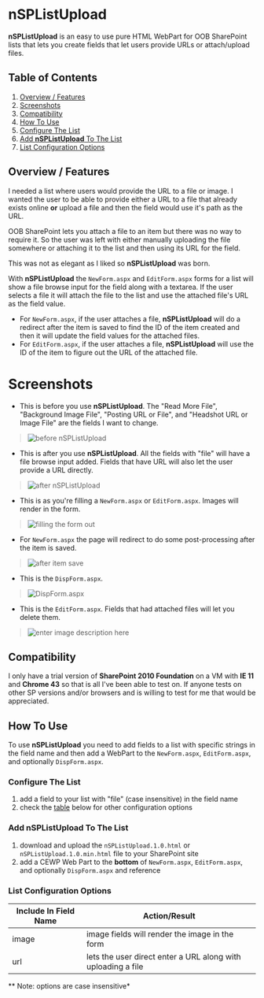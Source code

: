 # nSPListUpload

**nSPListUpload** is an easy to use pure HTML WebPart for OOB SharePoint lists that lets you create fields that let users provide URLs or attach/upload files.

## Table of Contents

 1. [Overview / Features](#user-content-overview--features)
 2. [Screenshots](#screenshots)
 3. [Compatibility](#compatibility)
 4. [How To Use](#how-to-use)
  1. [Configure The List](#configure-the-list)
  2. [Add **nSPListUpload** To The List](#add-nsplistupload-to-the-list)
  3. [List Configuration Options](#list-configuration-options)

## Overview / Features

I needed a list where users would provide the URL to a file or image. I wanted the user to be able to provide either a URL to a file that already exists online **or**  upload a file and then the field would use it's path as the URL.

OOB SharePoint lets you attach a file to an item but there was no way to require it. So the user was left with either manually uploading the file somewhere or attaching it to the list and then using its URL for the field.

This was not as elegant as I liked so **nSPListUpload** was born.

With **nSPListUpload** the `NewForm.aspx` and `EditForm.aspx` forms for a list will show a file browse input for the field along with a textarea. If the user selects a file it will attach the file to the list and use the attached file's URL as the field value.

 - For `NewForm.aspx`, if the user attaches a file, **nSPListUpload** will do a redirect after the item is saved to find the ID of the item created and then it will update the field values for the attached files.
 - For `EditForm.aspx`, if the user attaches a file, **nSPListUpload** will use the ID of the item to figure out the URL of the attached file.

# Screenshots

 - This is before you use **nSPListUpload**. The "Read More File", "Background Image File", "Posting URL or File", and "Headshot URL or Image File" are the fields I want to change.
>![before nSPListUpload](https://cloud.githubusercontent.com/assets/83817/8394100/a2717fd0-1cf7-11e5-99ea-b54b2fbf20d2.png "Before nSPListUpload")

 - This is after you use **nSPListUpload**. All the fields with "file" will have a file browse input added. Fields that have URL will also let the user provide a URL directly.
> ![after nSPListUpload](https://cloud.githubusercontent.com/assets/83817/8394101/a27cc2a0-1cf7-11e5-90df-f51c924d7e80.png "after nSPListUpload")

 - This is as you're filling a `NewForm.aspx` or `EditForm.aspx`. Images will render in the form.
>![filling the form out](https://cloud.githubusercontent.com/assets/83817/8394102/a27f8580-1cf7-11e5-8dce-4d59debba936.png "filling the form out")

 - For `NewForm.aspx` the page will redirect to do some post-processing after the item is saved.
>![after item save](https://cloud.githubusercontent.com/assets/83817/8394103/a27fdd50-1cf7-11e5-9017-0532cc7ebe47.png "after item save")

 - This is the `DispForm.aspx`.
>![DispForm.aspx](https://cloud.githubusercontent.com/assets/83817/8394104/a281552c-1cf7-11e5-9c3f-dd94e65f4843.png "DispForm.aspx")

 - This is the `EditForm.aspx`. Fields that had attached files will let you delete them.
>![enter image description here](https://cloud.githubusercontent.com/assets/83817/8394105/a282eca2-1cf7-11e5-91d8-47d6e668a3cf.png "EditForm.aspx")

## Compatibility

I only have a trial version of **SharePoint 2010 Foundation** on a VM with **IE 11** and **Chrome 43** so that is all I've been able to test on. If anyone tests on other SP versions and/or browsers and is willing to test for me that would be appreciated.

## How To Use

To use **nSPListUpload** you need to add fields to a list with specific strings in the field name and then add a WebPart to the `NewForm.aspx`, `EditForm.aspx`, and optionally `DispForm.aspx`.

### Configure The List

 1. add a field to your list with "file" (case insensitive) in the field name
 2. check the [table](#list-configuration-options) below for other configuration options

### Add **nSPListUpload** To The List

 1. download and upload the `nSPListUpload.1.0.html` or `nSPListUpload.1.0.min.html` file to your SharePoint site
 2. add a CEWP Web Part to the **bottom** of `NewForm.aspx`, `EditForm.aspx`, and optionally `DispForm.aspx` and reference

### List Configuration Options

Include In Field Name | Action/Result
--- | ---
image | image fields will render the image in the form
url | lets the user direct enter a URL along with uploading a file

** Note: options are case insensitive*
